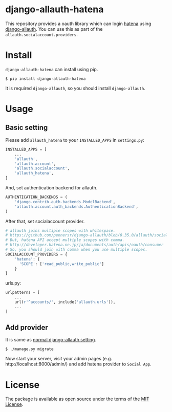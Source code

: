 # django-allauth-hatena

This repository provides a oauth library which can login [hatena](http://www.hatena.ne.jp/) using [django-allauth](https://github.com/pennersr/django-allauth).
You can use this as part of the `allauth.socialaccount.providers`.

# Install

`django-allauth-hatena` can install using pip.

```
$ pip install django-allauth-hatena
```

It is required `django-allauth`, so you should install `django-allauth`.

# Usage
## Basic setting

Please add `allauth_hatena` to your `INSTALLED_APPS` in `settings.py`:

```python
INSTALLED_APPS = [
    ...
    'allauth',
    'allauth.account',
    'allauth.socialaccount',
    'allauth_hatena',
]
```

And, set authentication backend for allauth.

```python
AUTHENTICATION_BACKENDS = (
    'django.contrib.auth.backends.ModelBackend',
    'allauth.account.auth_backends.AuthenticationBackend',
)
```

After that, set socialaccount provider.

```python
# allauth joins multiple scopes with whitespace.
# https://github.com/pennersr/django-allauth/blob/0.35.0/allauth/socialaccount/providers/oauth/views.py#L47
# But, hatena API accept multiple scopes with comma.
# http://developer.hatena.ne.jp/ja/documents/auth/apis/oauth/consumer
# So, you should join with comma when you use multiple scopes.
SOCIALACCOUNT_PROVIDERS = {
    'hatena': {
      'SCOPE': ['read_public,write_public']
    }
}
```


urls.py:

```python
urlpatterns = [
    ...
    url(r'^accounts/', include('allauth.urls')),
    ...
]
```

## Add provider

It is same as [normal django-allauth setting](https://django-allauth.readthedocs.io/en/latest/installation.html#post-installation).

```
$ ./manage.py migrate
```

Now start your server, visit your admin pages (e.g. http://localhost:8000/admin/) and add hatena provider to `Social App`.

# License
The package is available as open source under the terms of the [MIT License](https://opensource.org/licenses/MIT).
